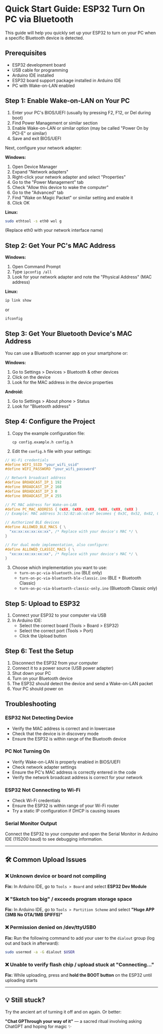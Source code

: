 # Quick Start Guide: ESP32 Turn On PC via Bluetooth

This guide will help you quickly set up your ESP32 to turn on your PC when a specific Bluetooth device is detected.

## Prerequisites

- ESP32 development board
- USB cable for programming
- Arduino IDE installed
- ESP32 board support package installed in Arduino IDE
- PC with Wake-on-LAN enabled

## Step 1: Enable Wake-on-LAN on Your PC

1. Enter your PC's BIOS/UEFI (usually by pressing F2, F12, or Del during boot)
2. Find Power Management or similar section
3. Enable Wake-on-LAN or similar option (may be called "Power On by PCI-E" or similar)
4. Save and exit BIOS/UEFI

Next, configure your network adapter:

**Windows:**
1. Open Device Manager
2. Expand "Network adapters"
3. Right-click your network adapter and select "Properties"
4. Go to the "Power Management" tab
5. Check "Allow this device to wake the computer"
6. Go to the "Advanced" tab
7. Find "Wake on Magic Packet" or similar setting and enable it
8. Click OK

**Linux:**
```bash
sudo ethtool -s eth0 wol g
```
(Replace eth0 with your network interface name)

## Step 2: Get Your PC's MAC Address

**Windows:**
1. Open Command Prompt
2. Type `ipconfig /all`
3. Look for your network adapter and note the "Physical Address" (MAC address)

**Linux:**
```bash
ip link show
```
or
```bash
ifconfig
```

## Step 3: Get Your Bluetooth Device's MAC Address

You can use a Bluetooth scanner app on your smartphone or:

**Windows:**
1. Go to Settings > Devices > Bluetooth & other devices
2. Click on the device
3. Look for the MAC address in the device properties

**Android:**
1. Go to Settings > About phone > Status
2. Look for "Bluetooth address"

## Step 4: Configure the Project

1. Copy the example configuration file:
   ```
   cp config.example.h config.h
   ```

2. Edit the `config.h` file with your settings:

```cpp
// Wi-Fi credentials
#define WIFI_SSID "your_wifi_ssid"
#define WIFI_PASSWORD "your_wifi_password"

// Network broadcast address
#define BROADCAST_IP_1 192
#define BROADCAST_IP_2 168
#define BROADCAST_IP_3 0
#define BROADCAST_IP_4 255

// PC MAC address for Wake-on-LAN
#define PC_MAC_ADDRESS { 0xXX, 0xXX, 0xXX, 0xXX, 0xXX, 0xXX }
// Example: MAC address 3c:52:82:ab:cd:ef becomes { 0x3C, 0x52, 0x82, 0xAB, 0xCD, 0xEF }

// Authorized BLE devices
#define ALLOWED_BLE_MACS { \
  "xx:xx:xx:xx:xx:xx", /* Replace with your device's MAC */ \
}

// For dual mode implementation, also configure:
#define ALLOWED_CLASSIC_MACS { \
  "xx:xx:xx:xx:xx:xx", /* Replace with your device's MAC */ \
}
```

3. Choose which implementation you want to use:
   - `turn-on-pc-via-bluetooth.ino` (BLE only)
   - `turn-on-pc-via-bluetooth-ble-classic.ino` (BLE + Bluetooth Classic)
   - `turn-on-pc-via-bluetooth-classic-only.ino` (Bluetooth Classic only)

## Step 5: Upload to ESP32

1. Connect your ESP32 to your computer via USB
2. In Arduino IDE:
   - Select the correct board (Tools > Board > ESP32)
   - Select the correct port (Tools > Port)
   - Click the Upload button

## Step 6: Test the Setup

1. Disconnect the ESP32 from your computer
2. Connect it to a power source (USB power adapter)
3. Shut down your PC
4. Turn on your Bluetooth device
5. The ESP32 should detect the device and send a Wake-on-LAN packet
6. Your PC should power on

## Troubleshooting

### ESP32 Not Detecting Device

* Verify the MAC address is correct and in lowercase
* Check that the device is in discovery mode
* Ensure the ESP32 is within range of the Bluetooth device

### PC Not Turning On

* Verify Wake-on-LAN is properly enabled in BIOS/UEFI
* Check network adapter settings
* Ensure the PC's MAC address is correctly entered in the code
* Verify the network broadcast address is correct for your network

### ESP32 Not Connecting to Wi-Fi

* Check Wi-Fi credentials
* Ensure the ESP32 is within range of your Wi-Fi router
* Try a static IP configuration if DHCP is causing issues

### Serial Monitor Output

Connect the ESP32 to your computer and open the Serial Monitor in Arduino IDE (115200 baud) to see debugging information.

---

## 🛠️ Common Upload Issues

### ❌ Unknown device or board not compiling

**Fix:** In Arduino IDE, go to `Tools > Board` and select **ESP32 Dev Module**

### ❌ "Sketch too big" / exceeds program storage space

**Fix:** In Arduino IDE, go to `Tools > Partition Scheme` and select **"Huge APP (3MB No OTA/1MB SPIFFS)"**

### ❌ Permission denied on /dev/ttyUSB0

**Fix:** Run the following command to add your user to the `dialout` group (log out and back in afterward):

```bash
sudo usermod -a -G dialout $USER
```

### ❌ Unable to verify flash chip / upload stuck at "Connecting..."

**Fix:** While uploading, press and **hold the BOOT button** on the ESP32 until uploading starts

---

## 💡 Still stuck?

Try the ancient art of turning it off and on again. Or better:

**"Chat GPThrough your way of it"** — a sacred ritual involving asking ChatGPT and hoping for magic ✨
